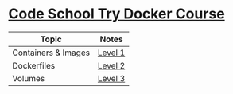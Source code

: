 [Code School Try Docker Course](https://www.codeschool.com/courses/try-docker)
====

Topic | Notes
----- | -----
Containers & Images | [Level 1](level-1-containers-images.md)
Dockerfiles | [Level 2](level-2-dockerfiles.md)
Volumes | [Level 3](level-3-volumes.md)

